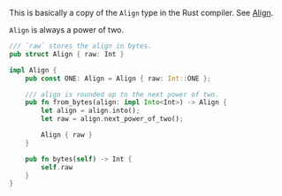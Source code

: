 This is basically a copy of the `Align` type in the Rust compiler.
See [Align](https://doc.rust-lang.org/nightly/nightly-rustc/rustc_target/abi/struct.Align.html).

`Align` is always a power of two.

```rust
/// `raw` stores the align in bytes.
pub struct Align { raw: Int }

impl Align {
    pub const ONE: Align = Align { raw: Int::ONE };

    /// align is rounded up to the next power of two.
    pub fn from_bytes(align: impl Into<Int>) -> Align {
        let align = align.into();
        let raw = align.next_power_of_two();

        Align { raw }
    }

    pub fn bytes(self) -> Int {
        self.raw
    }
}
```
